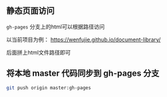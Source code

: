 
## 静态页面访问
`gh-pages` 分支上的html可以根据路径访问

以当前项目为例：
https://wenfujie.github.io/document-library/

后面拼上html文件路径即可

## 将本地 master 代码同步到 gh-pages 分支
```bash
git push origin master:gh-pages
```